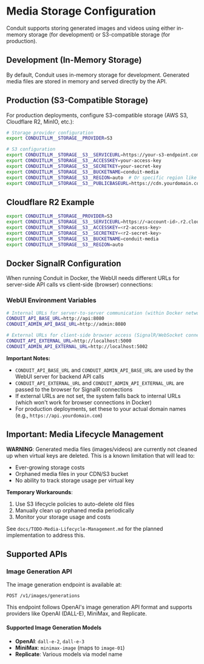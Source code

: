 # Media Storage Configuration

Conduit supports storing generated images and videos using either in-memory storage (for development) or S3-compatible storage (for production).

## Development (In-Memory Storage)

By default, Conduit uses in-memory storage for development. Generated media files are stored in memory and served directly by the API.

## Production (S3-Compatible Storage)

For production deployments, configure S3-compatible storage (AWS S3, Cloudflare R2, MinIO, etc.):

```bash
# Storage provider configuration
export CONDUITLLM__STORAGE__PROVIDER=S3

# S3 configuration
export CONDUITLLM__STORAGE__S3__SERVICEURL=https://your-s3-endpoint.com  # Optional for AWS S3
export CONDUITLLM__STORAGE__S3__ACCESSKEY=your-access-key
export CONDUITLLM__STORAGE__S3__SECRETKEY=your-secret-key
export CONDUITLLM__STORAGE__S3__BUCKETNAME=conduit-media
export CONDUITLLM__STORAGE__S3__REGION=auto  # Or specific region like us-east-1
export CONDUITLLM__STORAGE__S3__PUBLICBASEURL=https://cdn.yourdomain.com  # Optional CDN URL
```

## Cloudflare R2 Example

```bash
export CONDUITLLM__STORAGE__PROVIDER=S3
export CONDUITLLM__STORAGE__S3__SERVICEURL=https://<account-id>.r2.cloudflarestorage.com
export CONDUITLLM__STORAGE__S3__ACCESSKEY=<r2-access-key>
export CONDUITLLM__STORAGE__S3__SECRETKEY=<r2-secret-key>
export CONDUITLLM__STORAGE__S3__BUCKETNAME=conduit-media
export CONDUITLLM__STORAGE__S3__REGION=auto
```

## Docker SignalR Configuration

When running Conduit in Docker, the WebUI needs different URLs for server-side API calls vs client-side (browser) connections:

### WebUI Environment Variables

```bash
# Internal URLs for server-to-server communication (within Docker network)
CONDUIT_API_BASE_URL=http://api:8080
CONDUIT_ADMIN_API_BASE_URL=http://admin:8080

# External URLs for client-side browser access (SignalR/WebSocket connections)
CONDUIT_API_EXTERNAL_URL=http://localhost:5000
CONDUIT_ADMIN_API_EXTERNAL_URL=http://localhost:5002
```

**Important Notes:**
- `CONDUIT_API_BASE_URL` and `CONDUIT_ADMIN_API_BASE_URL` are used by the WebUI server for backend API calls
- `CONDUIT_API_EXTERNAL_URL` and `CONDUIT_ADMIN_API_EXTERNAL_URL` are passed to the browser for SignalR connections
- If external URLs are not set, the system falls back to internal URLs (which won't work for browser connections in Docker)
- For production deployments, set these to your actual domain names (e.g., `https://api.yourdomain.com`)

## Important: Media Lifecycle Management

**WARNING**: Generated media files (images/videos) are currently not cleaned up when virtual keys are deleted. This is a known limitation that will lead to:
- Ever-growing storage costs
- Orphaned media files in your CDN/S3 bucket
- No ability to track storage usage per virtual key

**Temporary Workarounds**:
1. Use S3 lifecycle policies to auto-delete old files
2. Manually clean up orphaned media periodically
3. Monitor your storage usage and costs

See `docs/TODO-Media-Lifecycle-Management.md` for the planned implementation to address this.

## Supported APIs

### Image Generation API
The image generation endpoint is available at:
```
POST /v1/images/generations
```

This endpoint follows OpenAI's image generation API format and supports providers like OpenAI (DALL-E), MiniMax, and Replicate.

#### Supported Image Generation Models
- **OpenAI**: `dall-e-2`, `dall-e-3`
- **MiniMax**: `minimax-image` (maps to `image-01`)
- **Replicate**: Various models via model name
